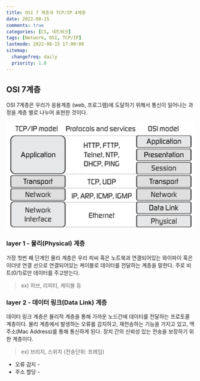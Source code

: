 ```yaml
---
title: OSI 7 계층과 TCP/IP 4계층
date: 2022-08-15
comments: true
categories: [CS, 네트워크]
tags: [Network, OSI, TCP/IP]
lastmode: 2022-08-15 17:00:00
sitemap:
  changefreq: daily
  priority: 1.0
---
```


## OSI 7계층

OSI 7계층은 우리가 응용계층 (web, 프로그램)에 도달하기 위해서 통신이 일어나는 과정을 계층 별로 나누어 표현한 것이다.

![OSI 7계층](/assets/img/post/osi_tcp.png)

### layer 1 - 물리(Physical) 계층

가장 첫번 째 단계인 물리 계층은 우리 피씨 혹은 노트북과 연결되어있는 와이파이 혹은 이더넷 연결 선으로 연결되어있는 케이블로 데이터를 전달하는 계층을 말한다.
주로 비트(0/1)로만 데이터를 주고받는다.

> ex) 허브, 리피터, 케이블 등

### layer 2 - 데이터 링크(Data Link) 계층

데이터 링크 계층은 물리적 계층을 통해 가까운 노드간에 데이터를 전달하는 프로토콜 계층이다.
물리 계층에서 발생하는 오류를 감지하고, 재전송하는 기능을 가지고 있고, 맥 주소(Mac Address)를 통해 통신하게 된다.
장치 간의 신뢰성 있는 전송을 보장하기 위한 계층이다.

> ex) 브리지, 스위치 (전송단위: 프레임)

- 오류 감지 -
- 주소 할당 -
